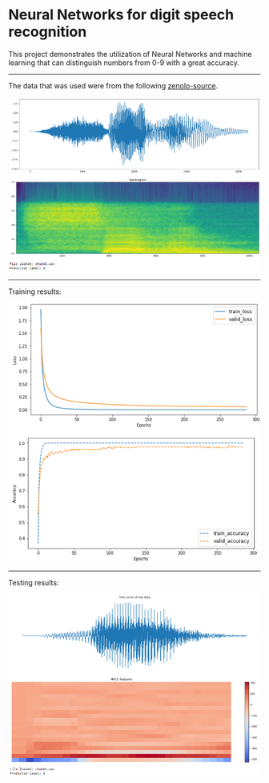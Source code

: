 # Neural Networks for digit speech recognition

This project demonstrates the utilization of Neural Networks and machine learning that can distinguish numbers from 0-9 with a great accuracy.

---

The data that was used were from the following [zenolo-source](https://zenodo.org/record/1342401).

![spectogram](https://github.com/GeorgeCodeHub/Neural-Networks-for-digit-speech-recognition/blob/main/Screenshots/Spectogram.png)

---

Training results:

![training](https://github.com/GeorgeCodeHub/Neural-Networks-for-digit-speech-recognition/blob/main/Screenshots/training-graph.png)

---

Testing results:

![MFCC](https://github.com/GeorgeCodeHub/Neural-Networks-for-digit-speech-recognition/blob/main/Screenshots/MFCC-Features.png)
